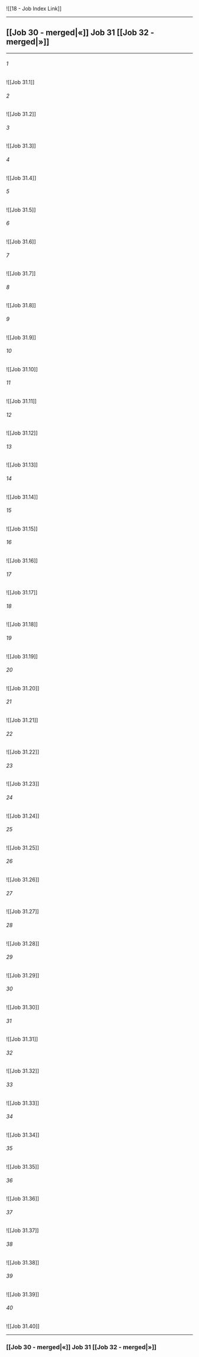 ![[18 - Job Index Link]]

---
##  [[Job 30 - merged|«]] Job 31 [[Job 32 - merged|»]]

---

###### 1
![[Job 31.1]] 

###### 2
![[Job 31.2]] 

###### 3
![[Job 31.3]] 

###### 4
![[Job 31.4]]

###### 5 
![[Job 31.5]] 

###### 6
![[Job 31.6]] 

###### 7
![[Job 31.7]] 

###### 8
![[Job 31.8]] 

###### 9
![[Job 31.9]] 

###### 10
![[Job 31.10]] 

###### 11
![[Job 31.11]] 

###### 12
![[Job 31.12]]

###### 13
![[Job 31.13]] 

###### 14
![[Job 31.14]] 

###### 15
![[Job 31.15]]

###### 16
![[Job 31.16]] 

###### 17
![[Job 31.17]]

###### 18
![[Job 31.18]] 

###### 19
![[Job 31.19]] 

###### 20
![[Job 31.20]]

###### 21
![[Job 31.21]] 

###### 22
![[Job 31.22]] 

###### 23
![[Job 31.23]]

###### 24
![[Job 31.24]] 

###### 25
![[Job 31.25]]

###### 26
![[Job 31.26]] 

###### 27
![[Job 31.27]] 

###### 28
![[Job 31.28]]

###### 29
![[Job 31.29]] 

###### 30
![[Job 31.30]] 

###### 31
![[Job 31.31]] 

###### 32
![[Job 31.32]] 

###### 33
![[Job 31.33]]

###### 34
![[Job 31.34]] 

###### 35
![[Job 31.35]]

###### 36
![[Job 31.36]] 

###### 37
![[Job 31.37]] 

###### 38
![[Job 31.38]]

###### 39
![[Job 31.39]] 

###### 40
![[Job 31.40]] 


---
###  [[Job 30 - merged|«]] Job 31 [[Job 32 - merged|»]]